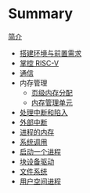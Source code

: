# Summary

[简介](intro.md)

- [搭建环境与前置需求]()
- [掌控 RISC-V]()
- [通信]()
- 内存管理
  - [页级内存分配]()
  - [内存管理单元](ch3.2.md)
- [处理中断和陷入]()
- [外部中断]()
- [进程的内存]()
- [系统调用]()
- [启动一个进程]()
- [块设备驱动]()
- [文件系统]()
- [用户空间进程]()
